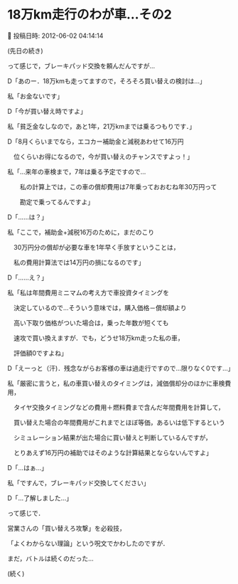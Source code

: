# 18万km走行のわが車…その2

📅 投稿日時: 2012-06-02 04:14:14

(先日の続き)





って感じで，ブレーキパッド交換を頼んだんですが…





D「あのー．18万kmも走ってますので，そろそろ買い替えの検討は…」





私「お金ないです」





D「今が買い替え時ですよ」





私「貧乏金なしなので，あと1年，21万kmまでは乗るつもりです．」





D「8月くらいまでなら，エコカー補助金と減税あわせて16万円


　位くらいお得になるので，今が買い替えのチャンスですよっ！」





私「…来年の車検まで，7年は乗る予定ですので…


　　私の計算上では，この車の償却費用は7年乗っておおむね年30万円って


　　勘定で乗ってるんですよ」





D「……は？」





私「ここで，補助金+減税16万のために，まだのこり


　30万円分の償却が必要な車を1年早く手放すということは，


　私の費用計算法では14万円の損になるのです」





D「……え？」





私「私は年間費用ミニマムの考え方で車投資タイミングを


　決定しているので…そういう意味では，購入価格－償却額より


　高い下取り価格がついた場合は，乗った年数が短くても


　速攻で買い換えますが．でも，どうせ18万km走った私の車，


　評価額0ですよね」





D「えーっと（汗)．残念ながらお客様の車は過走行ですので…限りなく0です…」





私「厳密に言うと，私の車買い替えのタイミングは，減価償却分のほかに車検費用，


　タイヤ交換タイミングなどの費用＋燃料費まで含んだ年間費用を計算して，


　買い替えた場合の年間費用がこれまでとほぼ等価，あるいは低下するという


　シミュレーション結果が出た場合に買い替えと判断しているんですが，


　とりあえず16万円の補助ではそのような計算結果とならないんですよ」





D「…はぁ…」





私「ですんで，ブレーキパッド交換してください」





D「…了解しました…」








って感じで．


営業さんの「買い替えろ攻撃」を必殺技，


「よくわからない理論」という呪文でかわしたのですが．





まだ，バトルは続くのだった…


(続く)
